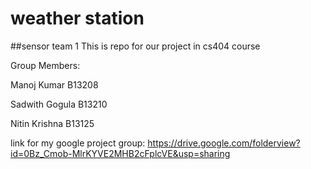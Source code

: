# weather station
##sensor team 1
This is repo for our project in cs404 course

Group Members:

Manoj Kumar B13208

Sadwith Gogula B13210

Nitin Krishna  B13125

link for my google project group:
https://drive.google.com/folderview?id=0Bz_Cmob-MlrKYVE2MHB2cFplcVE&usp=sharing
